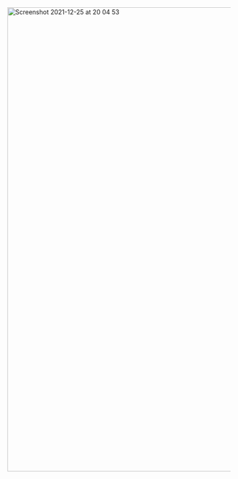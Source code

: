 
<img width="1045" alt="Screenshot 2021-12-25 at 20 04 53" src="https://user-images.githubusercontent.com/86914377/147504498-102ed104-fc34-4c25-b2b3-6bfa231c30aa.png">
